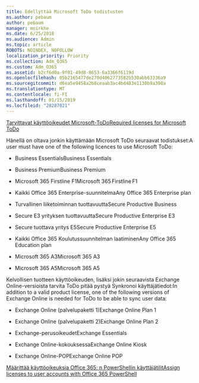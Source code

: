 ```yaml
---
title: Edellyttää Microsoft ToDo todistusten
ms.author: pebaum
author: pebaum
manager: mnirkhe
ms.date: 6/25/2018
ms.audience: Admin
ms.topic: article
ROBOTS: NOINDEX, NOFOLLOW
localization_priority: Priority
ms.collection: Adm_O365
ms.custom: Adm_O365
ms.assetid: b2cf6d0a-9f01-49d8-8653-6a3366f6119d
ms.openlocfilehash: 05b2165477de270d4062773582b530abb63336a9
ms.sourcegitcommit: d6ea5e9458a2b8ceaab3ac4bd483e1130b9a398a
ms.translationtype: MT
ms.contentlocale: fi-FI
ms.lasthandoff: 01/15/2019
ms.locfileid: "28287021"
---
```

[<span data-ttu-id="2436d-102">Tarvittavat käyttöoikeudet Microsoft-ToDo</span><span class="sxs-lookup"><span data-stu-id="2436d-102">Required licenses for Microsoft ToDo</span></span>](https://support.office.com/article/381e9d1b-c500-49b5-973e-890fd86528d7.aspx)
  
<span data-ttu-id="2436d-103">Hänellä on oltava jonkin käyttämään Microsoft ToDo seuraavat todistukset:</span><span class="sxs-lookup"><span data-stu-id="2436d-103">A user must have one of the following licences to use Microsoft ToDo:</span></span>
  
- <span data-ttu-id="2436d-104">Business Essentials</span><span class="sxs-lookup"><span data-stu-id="2436d-104">Business Essentials</span></span>
    
- <span data-ttu-id="2436d-105">Business Premium</span><span class="sxs-lookup"><span data-stu-id="2436d-105">Business Premium</span></span>
    
- <span data-ttu-id="2436d-106">Microsoft 365 Firstline F1</span><span class="sxs-lookup"><span data-stu-id="2436d-106">Microsoft 365 Firstline F1</span></span>
    
- <span data-ttu-id="2436d-107">Kaikki Office 365 Enterprise-suunnitelma</span><span class="sxs-lookup"><span data-stu-id="2436d-107">Any Office 365 Enterprise plan</span></span>
    
- <span data-ttu-id="2436d-108">Turvallinen liiketoiminnan tuottavuutta</span><span class="sxs-lookup"><span data-stu-id="2436d-108">Secure Productive Business</span></span>
    
- <span data-ttu-id="2436d-109">Secure E3 yrityksen tuottavuutta</span><span class="sxs-lookup"><span data-stu-id="2436d-109">Secure Productive Enterprise E3</span></span>
    
- <span data-ttu-id="2436d-110">Secure tuottava yritys E5</span><span class="sxs-lookup"><span data-stu-id="2436d-110">Secure Productive Enterprise E5</span></span>
    
- <span data-ttu-id="2436d-111">Kaikki Office 365 Koulutussuunnitelman laatiminen</span><span class="sxs-lookup"><span data-stu-id="2436d-111">Any Office 365 Education plan</span></span>
    
- <span data-ttu-id="2436d-112">Microsoft 365 A3</span><span class="sxs-lookup"><span data-stu-id="2436d-112">Microsoft 365 A3</span></span>
    
- <span data-ttu-id="2436d-113">Microsoft 365 A5</span><span class="sxs-lookup"><span data-stu-id="2436d-113">Microsoft 365 A5</span></span>
    
<span data-ttu-id="2436d-114">Kelvollisen tuotteen käyttöoikeuden, lisäksi jokin seuraavista Exchange Online-versioista tarvita ToDo pitää pystyä Synkronoi käyttäjätiedot:</span><span class="sxs-lookup"><span data-stu-id="2436d-114">In addition to a valid product license, one of the following versions of Exchange Online is needed for ToDo to be able to sync user data:</span></span> 
  
- <span data-ttu-id="2436d-115">Exchange Online (palvelupaketti 1)</span><span class="sxs-lookup"><span data-stu-id="2436d-115">Exchange Online Plan 1</span></span>
    
- <span data-ttu-id="2436d-116">Exchange Online (palvelupaketti 2)</span><span class="sxs-lookup"><span data-stu-id="2436d-116">Exchange Online Plan 2</span></span>
    
- <span data-ttu-id="2436d-117">Exchange-perusoikeudet</span><span class="sxs-lookup"><span data-stu-id="2436d-117">Exchange Essentials</span></span>
    
- <span data-ttu-id="2436d-118">Exchange Online-kokouksessa</span><span class="sxs-lookup"><span data-stu-id="2436d-118">Exchange Online Kiosk</span></span>
    
- <span data-ttu-id="2436d-119">Exchange Online-POP</span><span class="sxs-lookup"><span data-stu-id="2436d-119">Exchange Online POP</span></span>
    
[<span data-ttu-id="2436d-120">Määrittää käyttöoikeuksia Office 365: n PowerShellin käyttäjätilit</span><span class="sxs-lookup"><span data-stu-id="2436d-120">Assign licenses to user accounts with Office 365 PowerShell</span></span>](https://docs.microsoft.com/en-us/office365/enterprise/powershell/assign-licenses-to-user-accounts-with-office-365-powershell )
  

